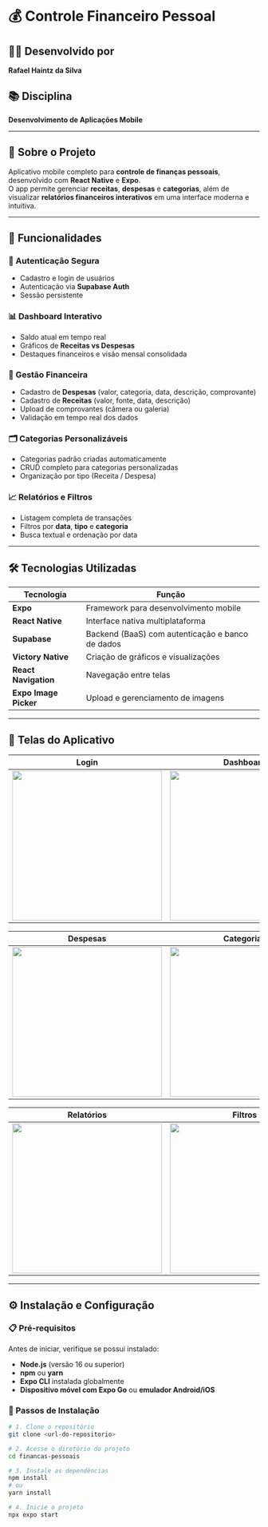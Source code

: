# 💰 Controle Financeiro Pessoal

## 👨‍💻 Desenvolvido por  
**Rafael Haintz da Silva**

## 📚 Disciplina  
**Desenvolvimento de Aplicações Mobile**

---

## 📱 Sobre o Projeto

Aplicativo mobile completo para **controle de finanças pessoais**, desenvolvido com **React Native** e **Expo**.  
O app permite gerenciar **receitas**, **despesas** e **categorias**, além de visualizar **relatórios financeiros interativos** em uma interface moderna e intuitiva.

---

## 🚀 Funcionalidades

### 🔐 Autenticação Segura
- Cadastro e login de usuários  
- Autenticação via **Supabase Auth**  
- Sessão persistente

### 📊 Dashboard Interativo
- Saldo atual em tempo real  
- Gráficos de **Receitas vs Despesas**  
- Destaques financeiros e visão mensal consolidada

### 💸 Gestão Financeira
- Cadastro de **Despesas** (valor, categoria, data, descrição, comprovante)  
- Cadastro de **Receitas** (valor, fonte, data, descrição)  
- Upload de comprovantes (câmera ou galeria)  
- Validação em tempo real dos dados

### 🗂️ Categorias Personalizáveis
- Categorias padrão criadas automaticamente  
- CRUD completo para categorias personalizadas  
- Organização por tipo (Receita / Despesa)

### 📈 Relatórios e Filtros
- Listagem completa de transações  
- Filtros por **data**, **tipo** e **categoria**  
- Busca textual e ordenação por data

---

## 🛠️ Tecnologias Utilizadas

| Tecnologia | Função |
|-------------|--------|
| **Expo** | Framework para desenvolvimento mobile |
| **React Native** | Interface nativa multiplataforma |
| **Supabase** | Backend (BaaS) com autenticação e banco de dados |
| **Victory Native** | Criação de gráficos e visualizações |
| **React Navigation** | Navegação entre telas |
| **Expo Image Picker** | Upload e gerenciamento de imagens |

---

## 📸 Telas do Aplicativo

| Login | Dashboard | Receitas |
|:--:|:--:|:--:|
| <img width="300" src="https://github.com/user-attachments/assets/c78c6f4f-a2b5-43bd-891e-53e4cc5be6ad" /> | <img width="300" src="https://github.com/user-attachments/assets/c7357e81-061e-4d41-9d50-6f6f336116c1" /> | <img width="300" src="https://github.com/user-attachments/assets/cf3df12f-79e2-4d33-a169-940cdb4de612" /> |

| Despesas | Categorias | Histórico |
|:--:|:--:|:--:|
| <img width="300" src="https://github.com/user-attachments/assets/f4eb7f4f-7a9d-4c09-b5e5-f9aba7d41efe" /> | <img width="300" src="https://github.com/user-attachments/assets/0e9214a0-9890-4dae-8cd3-de79d8c27e48" /> | <img width="300" src="https://github.com/user-attachments/assets/9f8e4d69-e343-403e-a42e-84b4283a2a89" /> |

| Relatórios | Filtros |
|:--:|:--:|
| <img width="300" src="https://github.com/user-attachments/assets/02e561d2-134e-41b0-aa17-80734bcf6803" /> | <img width="300" src="https://github.com/user-attachments/assets/02e561d2-134e-41b0-aa17-80734bcf6803" /> |

---

## ⚙️ Instalação e Configuração

### 📋 Pré-requisitos
Antes de iniciar, verifique se possui instalado:
- **Node.js** (versão 16 ou superior)
- **npm** ou **yarn**
- **Expo CLI** instalada globalmente
- **Dispositivo móvel com Expo Go** ou **emulador Android/iOS**

### 🧭 Passos de Instalação

```bash
# 1. Clone o repositório
git clone <url-do-repositorio>

# 2. Acesse o diretório do projeto
cd financas-pessoais

# 3. Instale as dependências
npm install
# ou
yarn install

# 4. Inicie o projeto
npx expo start
